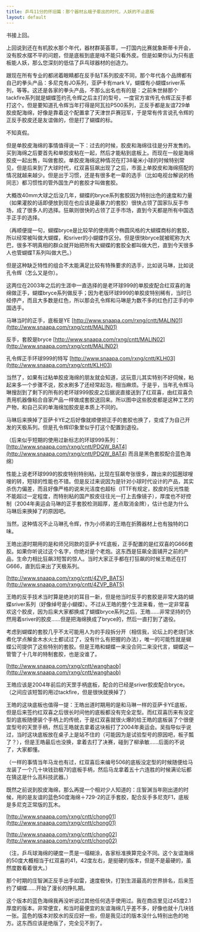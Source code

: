 ```yaml
---
title: 乒乓11分的怀旧篇：那个器材幺蛾子辈出的时代，人妖的不止底板
layout: default
---
```


书接上回。

上回说到还在有机胶水那个年代，器材群英荟萃，一打国内比赛就象斯蒂卡开会，没有胶水摆不平的问题，但是底板到底是啥不能只看外皮。但是如果你认为只有底板能人妖，那么您深刻的低估了乒乓球器材的创造力。

跟现在所有专业的都闭着眼睛都在反手贴T系列胶皮不同，那个年代各个品牌都有自己的拳头产品：多尼克有JO系列，亚萨卡有mark V，蝴蝶有小蝴蝶sriver系列，等等。这还是各家的拳头产品，不那么出名也有的是：之前朱世赫那个tackfire系列就是蝴蝶签约孔令辉之后主打的型号，一度官方宣传孔令辉正反手都打这个。但是要知道孔令辉当年打得是阿瓦拉P500系列，正反手都是友谊729单胶皮配海绵，好像是靠着这个配置拿了天津世乒赛冠军，于是常有传言说孔令辉的正反手胶皮还是友谊做的，但是打了蝴蝶的标。

不知真假。

但是单胶皮海绵的事情值得说一下：过去的时候，胶皮和海绵往往是分开发售的。买到海绵之后要首先和单胶皮粘在一起，然后才能粘到底板上。而现在一般是海绵胶皮一起出售，叫做套胶。单胶皮海绵这种情况在打38毫米小球的时候特别常见，但是后来到了大球时代，红双喜狂飙出现了之后，市面上单胶皮和海绵搭配的情况就越来越少。但是出于习惯，还是有很多老一辈的选手（比如电视台解说的杨同志）都习惯性的管外国生产的套胶才叫做套胶。

大概改40mm大球之后没几年，蝴蝶的bryce系列套胶因为特别出色的速度和力量（如果灌胶的话即便放到现在也应该是最暴力的套胶）很快占领了国家队反手市场，成了很多人的选择。狂飙则很快的占领了正手市场，直到今天都是所有中国选手正手的选择。

（再顺便提一句，蝴蝶bryce是比较早的使用两个椭圆风格的大蝴蝶商标的套胶，所以经常被叫做大蝴蝶，和sriver的小蝴蝶作区分。但是很快bryce就被昵称为大巴，很多不明真相的群众就开始把所有大蝴蝶的套胶全都叫做大巴，直到今天很多人也管蝴蝶T系列叫做大巴。）

但是这种缺乏特性的组合不太能满足比较有特殊要求的选手，比如说马琳，比如说孔令辉（怎么又是你）。

这两位在2003年之后的生涯中一直选择的是老环球999的单胶皮配合红双喜的海绵做正手，蝴蝶bryce系列做反手；因为老版环球999的单胶皮特别稀有，当时已经停产，而且大多数是红色，所以那会孔令辉和马琳是为数不多的红色打正手的中国选手。

马琳当时的正手，底板是YE
[http://www.snaapa.com/rxng/cntt/MALIN01](http://www.snaapa.com/rxng/cntt/MALIN01)

反手，套胶是bryce
[http://www.snaapa.com/rxng/cntt/MALIN02](http://www.snaapa.com/rxng/cntt/MALIN02)

孔令辉正手环球999的特写
[http://www.snaapa.com/rxng/cntt/KLH03](http://www.snaapa.com/rxng/cntt/KLH03)

当然了，如果有过粘单胶皮海绵的朋友就会知道，这玩意儿其实特别不好伺候，粘起来多一个步骤不说，胶水刷多了还经常起泡，相当麻烦。于是乎，当年孔令辉马琳搜刮到了剩下的所有的老环球999胶皮之后据说直接送到了红双喜，由红双喜负责用机器像粘合自家产品一样做成套胶送回来。所以图中这些胶皮都是这种工艺的产物，和自己买的单海绵加胶皮是本质上不同的。

马琳后来换掉了亚萨卡YE之后好像就顺便把正手的套胶也换了，变成了为自己开发的天极系列。但是孔令辉印象里似乎打这个配置到退役。

（后来似乎短期的使用过新标志的环球999系列：[http://www.snaapa.com/rxng/cntt/PDQW_BAT4](http://www.snaapa.com/rxng/cntt/PDQW_BAT4) 而且是黑色套胶配合蓝色海绵）

性能上说老环球999的胶皮特别特别粘，比现在狂飙夸张很多，蹭出来的弧圈球嗖嗖的转，短球的性能也不错。但是反过来说因为是针对小球时代设计的产品，其实杀伤力偏差，而且好像严格的说来光洁度也超标（ITTF有规定，胶皮的反光性能不能超过一定程度，而特别粘的国产胶皮往往光一打上去像镜子），厚度也不好控制（2004年奥运会马琳的正手套胶检测超厚，差点取消金牌），估计也是为什么马琳后来换掉了的原因吧。

当然，这种情况不止马琳孔令辉，作为小师弟的王皓在折腾器材上也有独特的口味。

王皓出道时期用的是和师兄同款的亚萨卡YE底板，正手配置的是红双喜的G666套胶。如果你听说过这个名字，你绝对是个老炮。这东西是狂飙全面铺开之前的产品，生命力相比狂飙3短暂的惊人。当时大家正手都在打狂飙的时候王皓还在打G666，直到后来出了天极系列。

[http://www.snaapa.com/rxng/cntt/4ZVP_BAT5](http://www.snaapa.com/rxng/cntt/4ZVP_BAT5)

王皓的反手技术当时算是绝对的耳目一新，但是他当时反手的套胶是非常大路的蝴蝶sriver系列（好像绰号是小蝴蝶）。不过从王皓的整个生涯来看，他一定非常喜欢这个胶皮，因为后来大家都换成了蝴蝶bryce系列之后，王皓……非常坚持的仍然用着sriver的胶皮……但是把海绵换成了bryce的，然后一直打到了退役。

考虑到蝴蝶的套胶几乎不太可能用人为的手段拆分开（相信我，论坛上的老烧们水煮化学点解金木水火土都试过了，没有什么有把握的办法），唯一的可能性就是蝴蝶公司提供了这些特别的套胶。但是王皓和蝴蝶一来没合同二来没代言，蝴蝶这一管管了十几年的特制套胶，也是没谁了。

[http://www.snaapa.com/rxng/cntt/wanghaob](http://www.snaapa.com/rxng/cntt/wanghaob)

王皓应该是2004年前后的天罡手柄底板，配合的已经是sriver胶皮配合bryce。（之间应该短暂的用过tackfire，但是很快就换掉了）

王皓的这块底板也值得一提：王皓出道时期用的是和马琳一样的亚萨卡YE底板，但是后来签约红双喜之后很长时间他的底板都没有完全定型。而红双喜历来有没定型的底板随便装个手柄上的传统，于是红双喜就很火爆的给王皓的底板装了个很便宜型号的天罡手柄，然后王皓就去拿着这块板打了2004年奥运会。吴指导似乎说过，当时这块底板放在桌子上是站不住的（可能因为是试验型号的原因吧，板子瓢了？），但是王皓最后也没换，拿着去打了决赛，碰到了柳承敏……后面的不说了，大家都懂。

（一样的事情当年马龙也有过，红双喜后来编号506的底板没定型的时候随便给马龙装了一个几十块钱劲极7的底板手柄，然后马龙拿着五十六连胜的时候满论坛都在猜这是什么高科技武器。）

既然之前说到胶皮海绵，那么再提一个相对少人知道的：庄智渊当年刚出道的时候，用的是友谊的蓝色50度海绵＋729-2的正手套胶，配合反手多尼克F1，底板是多尼克正常版的瓦木。

[http://www.snaapa.com/rxng/cntt/chong01](http://www.snaapa.com/rxng/cntt/chong01)

[http://www.snaapa.com/rxng/cntt/chong02](http://www.snaapa.com/rxng/cntt/chong02)

（注，乒乓球海绵的硬度一贯是一塌糊涂，各家标准换算完全不同。这个友谊海绵的50度大概相当于红双喜的41，42度左右，是挺硬的版本，但是不是最硬的，虽然度数看着很大。）

那个时期的庄智渊正反手出手如雷，速度极快，打到生涯最高的世界排名，后来签约了蝴蝶……开始了漫长的挣扎期。

这个版本的蓝色海绵我再没听说过其他任何选手使用过。我在商店里见过45度2.1厚度的版本。非常便宜，和当时最便宜的友谊海绵几乎差不多，好像也就十几块钱一张。蓝色的版本对胶水的反应好一些，但是我见过的版本没什么特别出色的地方。这东西应该是绝版了，完全见不到了。



